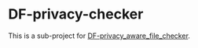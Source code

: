 # DF-privacy-checker

This is a sub-project for [DF-privacy_aware_file_checker](https://github.com/LudwigEnglbrecht/DF-privacy_aware_file_checker).

